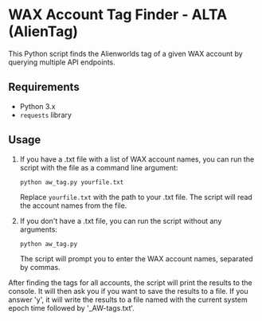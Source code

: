 # WAX Account Tag Finder - ALTA (AlienTag)

This Python script finds the Alienworlds tag of a given WAX account by querying multiple API endpoints.

## Requirements

- Python 3.x
- `requests` library

## Usage

1. If you have a .txt file with a list of WAX account names, you can run the script with the file as a command line argument:

    ```
    python aw_tag.py yourfile.txt
    ```

    Replace `yourfile.txt` with the path to your .txt file. The script will read the account names from the file.

2. If you don't have a .txt file, you can run the script without any arguments:

    ```
    python aw_tag.py
    ```

    The script will prompt you to enter the WAX account names, separated by commas.

After finding the tags for all accounts, the script will print the results to the console. It will then ask you if you want to save the results to a file. If you answer 'y', it will write the results to a file named with the current system epoch time followed by '_AW-tags.txt'.
